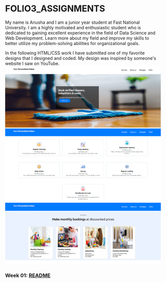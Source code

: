 # FOLIO3_ASSIGNMENTS
My name is Anusha and I am a junior year student at Fast National University. I am a highly motivated and enthusiastic student who is dedicated to gaining excellent experience in the field of Data Science and Web Development. Learn more about my field and improve my skills to better utilize my problem-solving abilities for organizational goals. 

In the following HTML/CSS work I have submitted one of my favorite designs that I designed and coded. 
My design was inspired by someone's website I saw on YouTube.
![Screenshot (196)](https://github.com/anushaasaad/FOLIO3_ASSIGNMENTS/blob/main/Week%2001/Task%202/1.PNG)
![Screenshot (196)](https://github.com/anushaasaad/FOLIO3_ASSIGNMENTS/blob/main/Week%2001/Task%202/2.PNG)
![Screenshot (196)](https://github.com/anushaasaad/FOLIO3_ASSIGNMENTS/blob/main/Week%2001/Task%202/3.PNG)

### Week 01: <a href="https://github.com/anushaasaad/FOLIO3_ASSIGNMENTS/tree/main/Week%2001"/>README</a>
